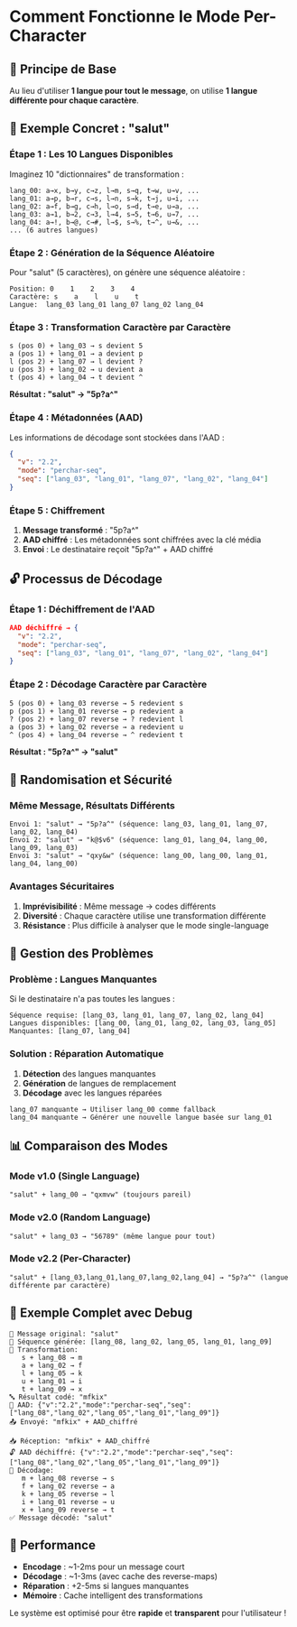 # Comment Fonctionne le Mode Per-Character

## 🎯 Principe de Base

Au lieu d'utiliser **1 langue pour tout le message**, on utilise **1 langue différente pour chaque caractère**.

## 📝 Exemple Concret : "salut"

### Étape 1 : Les 10 Langues Disponibles

Imaginez 10 "dictionnaires" de transformation :

```
lang_00: a→x, b→y, c→z, l→m, s→q, t→w, u→v, ...
lang_01: a→p, b→r, c→s, l→n, s→k, t→j, u→i, ...
lang_02: a→f, b→g, c→h, l→o, s→d, t→e, u→a, ...
lang_03: a→1, b→2, c→3, l→4, s→5, t→6, u→7, ...
lang_04: a→!, b→@, c→#, l→$, s→%, t→^, u→&, ...
... (6 autres langues)
```

### Étape 2 : Génération de la Séquence Aléatoire

Pour "salut" (5 caractères), on génère une séquence aléatoire :

```
Position: 0    1    2    3    4
Caractère: s    a    l    u    t
Langue:  lang_03 lang_01 lang_07 lang_02 lang_04
```

### Étape 3 : Transformation Caractère par Caractère

```
s (pos 0) + lang_03 → s devient 5
a (pos 1) + lang_01 → a devient p  
l (pos 2) + lang_07 → l devient ?
u (pos 3) + lang_02 → u devient a
t (pos 4) + lang_04 → t devient ^
```

**Résultat : "salut" → "5p?a^"**

### Étape 4 : Métadonnées (AAD)

Les informations de décodage sont stockées dans l'AAD :

```json
{
  "v": "2.2",
  "mode": "perchar-seq", 
  "seq": ["lang_03", "lang_01", "lang_07", "lang_02", "lang_04"]
}
```

### Étape 5 : Chiffrement

1. **Message transformé** : "5p?a^"
2. **AAD chiffré** : Les métadonnées sont chiffrées avec la clé média
3. **Envoi** : Le destinataire reçoit "5p?a^" + AAD chiffré

## 🔓 Processus de Décodage

### Étape 1 : Déchiffrement de l'AAD

```json
AAD déchiffré → {
  "v": "2.2",
  "mode": "perchar-seq",
  "seq": ["lang_03", "lang_01", "lang_07", "lang_02", "lang_04"]
}
```

### Étape 2 : Décodage Caractère par Caractère

```
5 (pos 0) + lang_03 reverse → 5 redevient s
p (pos 1) + lang_01 reverse → p redevient a
? (pos 2) + lang_07 reverse → ? redevient l
a (pos 3) + lang_02 reverse → a redevient u
^ (pos 4) + lang_04 reverse → ^ redevient t
```

**Résultat : "5p?a^" → "salut"**

## 🎲 Randomisation et Sécurité

### Même Message, Résultats Différents

```
Envoi 1: "salut" → "5p?a^" (séquence: lang_03, lang_01, lang_07, lang_02, lang_04)
Envoi 2: "salut" → "k@$v6" (séquence: lang_01, lang_04, lang_00, lang_09, lang_03)
Envoi 3: "salut" → "qxy&w" (séquence: lang_00, lang_00, lang_01, lang_04, lang_00)
```

### Avantages Sécuritaires

1. **Imprévisibilité** : Même message → codes différents
2. **Diversité** : Chaque caractère utilise une transformation différente
3. **Résistance** : Plus difficile à analyser que le mode single-language

## 🔧 Gestion des Problèmes

### Problème : Langues Manquantes

Si le destinataire n'a pas toutes les langues :

```
Séquence requise: [lang_03, lang_01, lang_07, lang_02, lang_04]
Langues disponibles: [lang_00, lang_01, lang_02, lang_03, lang_05]
Manquantes: [lang_07, lang_04]
```

### Solution : Réparation Automatique

1. **Détection** des langues manquantes
2. **Génération** de langues de remplacement
3. **Décodage** avec les langues réparées

```
lang_07 manquante → Utiliser lang_00 comme fallback
lang_04 manquante → Générer une nouvelle langue basée sur lang_01
```

## 📊 Comparaison des Modes

### Mode v1.0 (Single Language)
```
"salut" + lang_00 → "qxmvw" (toujours pareil)
```

### Mode v2.0 (Random Language)
```
"salut" + lang_03 → "56789" (même langue pour tout)
```

### Mode v2.2 (Per-Character)
```
"salut" + [lang_03,lang_01,lang_07,lang_02,lang_04] → "5p?a^" (langue différente par caractère)
```

## 🎯 Exemple Complet avec Debug

```
📝 Message original: "salut"
🎲 Séquence générée: [lang_08, lang_02, lang_05, lang_01, lang_09]
🔄 Transformation:
   s + lang_08 → m
   a + lang_02 → f  
   l + lang_05 → k
   u + lang_01 → i
   t + lang_09 → x
🔤 Résultat codé: "mfkix"
🔐 AAD: {"v":"2.2","mode":"perchar-seq","seq":["lang_08","lang_02","lang_05","lang_01","lang_09"]}
📤 Envoyé: "mfkix" + AAD_chiffré

📥 Réception: "mfkix" + AAD_chiffré
🔓 AAD déchiffré: {"v":"2.2","mode":"perchar-seq","seq":["lang_08","lang_02","lang_05","lang_01","lang_09"]}
🔄 Décodage:
   m + lang_08 reverse → s
   f + lang_02 reverse → a
   k + lang_05 reverse → l
   i + lang_01 reverse → u
   x + lang_09 reverse → t
✅ Message décodé: "salut"
```

## 🚀 Performance

- **Encodage** : ~1-2ms pour un message court
- **Décodage** : ~1-3ms (avec cache des reverse-maps)
- **Réparation** : +2-5ms si langues manquantes
- **Mémoire** : Cache intelligent des transformations

Le système est optimisé pour être **rapide** et **transparent** pour l'utilisateur !
